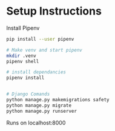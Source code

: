# Setup Instructions

Install Pipenv
```sh
pip install --user pipenv

# Make venv and start pipenv
mkdir .venv
pipenv shell

# install dependancies
pipenv install


# Django Comands
python manage.py makemigrations safety
python manage.py migrate
python manage.py runserver
```
Runs on localhost:8000
